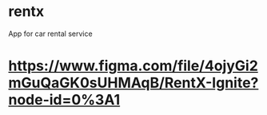 # rentx
App for car rental service 

# https://www.figma.com/file/4ojyGi2mGuQaGK0sUHMAqB/RentX-Ignite?node-id=0%3A1
